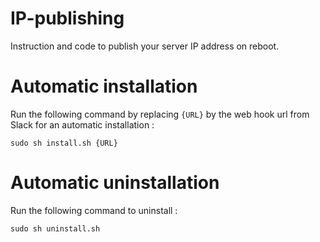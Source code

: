 # IP-publishing
Instruction and code to publish your server IP address on reboot.

# Automatic installation
Run the following command by replacing `{URL}` by the web hook url from Slack for an automatic installation :
```
sudo sh install.sh {URL}
```

# Automatic uninstallation
Run the following command to uninstall :

```
sudo sh uninstall.sh
```
